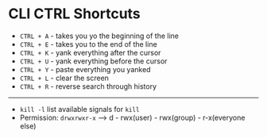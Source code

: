 # CLI CTRL Shortcuts
+ `CTRL + A` - takes you yo the beginning of the line
+ `CTRL + E` - takes you to the end of the line
+ `CTRL + K` - yank everything after the cursor
+ `CTRL + U` - yank everything before the cursor
+ `CTRL + Y` - paste everything you yanked
+ `CTRL + L` - clear the screen
+ `CTRL + R` - reverse search through history
-------
+ `kill -l` list available signals for `kill`
+ Permission: `drwxrwxr-x` --> d  - rwx(user) - rwx(group) - r-x(everyone else)
